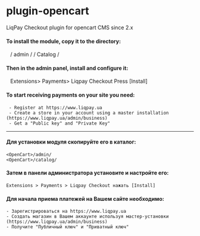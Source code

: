 plugin-opencart
===============

LiqPay Checkout plugin for opencart CMS since 2.x

#### To install the module, copy it to the directory: ####

`` ``
<OpenCart> / admin /
<OpenCart> / Catalog /
`` ``

#### Then in the admin panel, install and configure it: ####

`` ``
Extensions> Payments> Liqpay Checkout Press [Install]
`` ``


#### To start receiving payments on your site you need: ####
     - Register at https://www.liqpay.ua
     - Create a store in your account using a master installation (https://www.liqpay.ua/admin/business)
     - Get a "Public key" and "Private Key"

-----------------

#### Для установки модуля скопируйте его в каталог: ####

```
<OpenCart>/admin/
<OpenCart>/catalog/
```

#### Затем в панели администратора установите и настройте его: ####

```
Extensions > Payments > Liqpay Checkout нажать [Install]
```


#### Для начала приема платежей на Вашем сайте необходимо: ####
    - Зарегистрироваться на https://www.liqpay.ua
    - Создать магазин в Вашем аккаунте используя мастер-установки (https://www.liqpay.ua/admin/business)
    - Получите "Публичный ключ" и "Приватный ключ"
